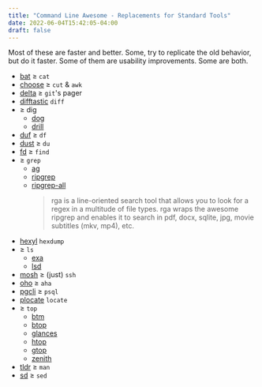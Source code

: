 ```yaml
---
title: "Command Line Awesome - Replacements for Standard Tools"
date: 2022-06-04T15:42:05-04:00
draft: false
---
```


Most of these are faster and better. Some, try to 
replicate the old behavior, but do it faster. Some
of them are usability improvements. Some are both.

* [bat](https://github.com/sharkdp/bat) ≥ `cat`
* [choose](https://github.com/theryangeary/choose) ≥ `cut` & `awk`
* [delta](https://github.com/dandavison/delta) ≥ `git`'s pager
* [difftastic](https://github.com/Wilfred/difftastic) `diff`
* ≥ dig
  * [dog](https://github.com/ogham/dog)
  * [drill](https://www.nlnetlabs.nl/projects/ldns/about/)
* [duf](https://github.com/muesli/duf) ≥ `df`
* [dust](https://github.com/bootandy/dust) ≥ `du`
* [fd](https://github.com/sharkdp/fd) ≥ `find`
* ≥ `grep`
  * [ag](https://github.com/ggreer/the_silver_searcher)
  * [ripgrep](https://github.com/BurntSushi/ripgrep/)
  * [ripgrep-all](https://github.com/phiresky/ripgrep-all) 
    > rga is a line-oriented search tool that allows you to look for a regex in a multitude of file types. rga wraps the awesome ripgrep and enables it to search in pdf, docx, sqlite, jpg, movie subtitles (mkv, mp4), etc.
* [hexyl](https://github.com/sharkdp/hexyl) `hexdump`
* ≥ `ls`
  * [exa](https://github.com/ogham/exa)
  * [lsd](https://github.com/Peltoche/lsd)
* [mosh](https://mosh.org/) ≥ (just) `ssh`
* [oho](https://github.com/masukomi/oho) ≥ `aha`
* [pgcli](https://www.pgcli.com/) ≥ `psql`
* [plocate](https://plocate.sesse.net/) `locate`
* ≥ `top`
  * [btm](https://github.com/ClementTsang/bottom)
  * [btop](https://github.com/aristocratos/btop)
  * [glances](https://github.com/nicolargo/glances)
  * [htop](https://github.com/htop-dev/htop)
  * [gtop](https://github.com/aksakalli/gtop)
  * [zenith](https://github.com/bvaisvil/zenith) 
* [tldr](https://tldr.sh/) ≥ `man`
* [sd](https://github.com/chmln/sd) ≥ `sed`


